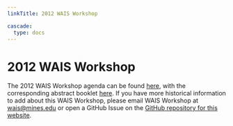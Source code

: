 ```yaml
---
linkTitle: 2012 WAIS Workshop

cascade:
  type: docs
---
```

# 2012 WAIS Workshop

The 2012 WAIS Workshop agenda can be found [here](/agendas/wais2012agenda.pdf), with the corresponding abstract booklet [here](/agendas/wais2012abstracts.pdf). If you have more historical information to add about this WAIS Workshop, please email WAIS Workshop at [wais@mines.edu](mailto:wais@mines.edu) or open a GitHub Issue on the [GitHub repository for this website](https://github.com/waisworkshop/waisworkshop.github.io). 


